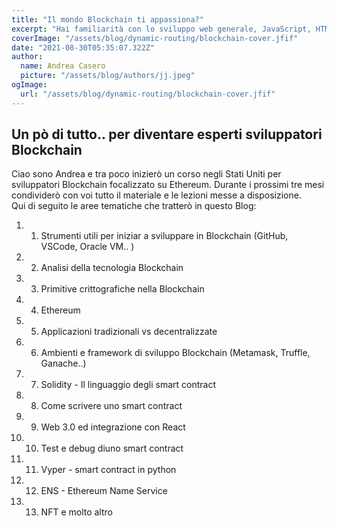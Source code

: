 ```yaml
---
title: "Il mondo Blockchain ti appassiona?"
excerpt: "Hai familiarità con lo sviluppo web generale, JavaScript, HTML e Git e ti piacerebbe diventare uno sviluppatore Blockchain. Allora questo blog potrebbe interessare anche a te.."
coverImage: "/assets/blog/dynamic-routing/blockchain-cover.jfif"
date: "2021-08-30T05:35:07.322Z"
author:
  name: Andrea Casero
  picture: "/assets/blog/authors/jj.jpeg"
ogImage:
  url: "/assets/blog/dynamic-routing/blockchain-cover.jfif"
---
```


## Un pò di tutto.. per diventare esperti sviluppatori Blockchain

Ciao sono Andrea e tra poco inizierò un corso negli Stati Uniti per sviluppatori Blockchain focalizzato su Ethereum.
Durante i prossimi tre mesi condividerò con voi tutto il materiale e le lezioni messe a disposizione.<br>
Qui di seguito le aree tematiche che tratterò in questo Blog:

1. 1. Strumenti utili per iniziar a sviluppare in Blockchain (GitHub, VSCode, Oracle VM.. )
2. 2. Analisi della tecnologia Blockchain
3. 3. Primitive crittografiche nella Blockchain
4. 4. Ethereum
5. 5. Applicazioni tradizionali vs decentralizzate
6. 6. Ambienti e framework di sviluppo Blockchain (Metamask, Truffle, Ganache..)
7. 7. Solidity - Il linguaggio degli smart contract
8. 8. Come scrivere uno smart contract
9. 9. Web 3.0 ed integrazione con React
10. 10. Test e debug diuno smart contract
11. 11. Vyper - smart contract in python
12. 12. ENS - Ethereum Name Service
13. 13. NFT e molto altro

